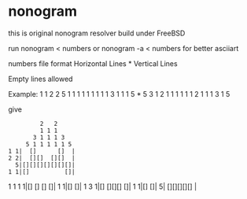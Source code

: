 nonogram
========
this is original nonogram resolver
build under FreeBSD

run
nonogram < numbers
or
nonogram -a < numbers
for better asciiart

numbers file format
Horizontal Lines
*
Vertical Lines

Empty lines allowed

Example:
1 1
2 2
5
1 1
1 1 1 1
1 1
1 3 1
1 1
5
*
5
3 1
2 1 1 1
1 1 1
2 1 1 1
3 1
5

give

             2   2
             1 1 1
           3 1 1 1 3
         5 1 1 1 1 1 5 
    1 1|  []      []  |
    2 2|  [][]  [][]  |
      5|[][][][][][][]|
    1 1|[]          []|
1 1 1 1|[]  []  []  []|
    1 1|[]          []|
  1 3 1|[]  [][][]  []|
    1 1|[]          []|
      5|  [][][][][]  |
